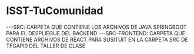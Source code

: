 # ISST-TuComunidad
---SRC: CARPETA QUE CONTIENE LOS ARCHIVOS DE JAVA SPRINGBOOT PARA EL DESPLIEGUE DEL BACKEND
---SRC-FRONTEND: CARPETA QUE CONTIENE ARCHIVOS DE REACT PARA SUSITUIT EN LA CARPETA SRC DE TFGAPI0 DEL TALLER DE CLASE
